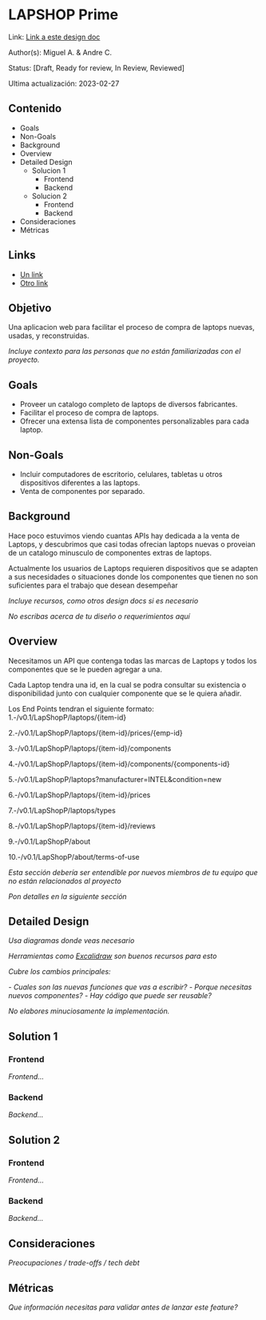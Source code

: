 # LAPSHOP Prime
Link: [Link a este design doc](#)

Author(s): Miguel A. & Andre C.

Status: [Draft, Ready for review, In Review, Reviewed]

Ultima actualización: 2023-02-27

## Contenido
- Goals
- Non-Goals
- Background
- Overview
- Detailed Design
  - Solucion 1
    - Frontend
    - Backend
  - Solucion 2
    - Frontend
    - Backend
- Consideraciones
- Métricas

## Links
- [Un link](#)
- [Otro link](#)

## Objetivo
Una aplicacion web para facilitar el proceso de compra de laptops nuevas, usadas, y reconstruidas.

_Incluye contexto para las personas que no están familiarizadas con el proyecto._

## Goals
- Proveer un catalogo completo de laptops de diversos fabricantes.
- Facilitar el proceso de compra de laptops.
- Ofrecer una extensa lista de componentes personalizables para cada laptop.
## Non-Goals
- Incluir computadores de escritorio, celulares, tabletas u otros dispositivos diferentes a las laptops.
- Venta de componentes por separado.

## Background
Hace poco estuvimos viendo cuantas APIs hay dedicada a la venta de Laptops, y descubrimos que casi todas ofrecian laptops nuevas o proveian de un catalogo minusculo de componentes extras de laptops.

Actualmente los usuarios de Laptops requieren dispositivos que se adapten a sus necesidades o situaciones donde los componentes que tienen no son suficientes para el trabajo que desean desempeñar

_Incluye recursos, como otros design docs si es necesario_

_No escribas acerca de tu diseño o requerimientos aquí_

## Overview
Necesitamos un API que contenga todas las marcas de Laptops y todos los componentes que se le pueden agregar a una.

Cada Laptop tendra una id, en la cual se podra consultar su existencia o disponibilidad junto con cualquier componente que se le quiera añadir.

Los End Points tendran el siguiente formato:
1.-/v0.1/LapShopP/laptops/{item-id}

2.-/v0.1/LapShopP/laptops/{item-id}/prices/{emp-id}

3.-/v0.1/LapShopP/laptops/{item-id}/components

4.-/v0.1/LapShopP/laptops/{item-id}/components/{components-id}

5.-/v0.1/LapShopP/laptops?manufacturer=INTEL&condition=new

6.-/v0.1/LapShopP/laptops/{item-id}/prices

7.-/v0.1/LapShopP/laptops/types

8.-/v0.1/LapShopP/laptops/{item-id}/reviews

9.-/v0.1/LapShopP/about

10.-/v0.1/LapShopP/about/terms-of-use

_Esta sección debería ser entendible por nuevos miembros de tu equipo que no están relacionados al proyecto_

_Pon detalles en la siguiente sección_

## Detailed Design
_Usa diagramas donde veas necesario_

_Herramientas como [Excalidraw](https://excalidraw.com) son buenos recursos para esto_

_Cubre los cambios principales:_

 _- Cuales son las nuevas funciones que vas a escribir?_
 _- Porque necesitas nuevos componentes?_
 _- Hay código que puede ser reusable?_

_No elabores minuciosamente la implementación._

## Solution 1
### Frontend
_Frontend…_
### Backend
_Backend…_

## Solution 2
### Frontend
_Frontend…_
### Backend
_Backend…_

## Consideraciones
_Preocupaciones / trade-offs / tech debt_

## Métricas
_Que información necesitas para validar antes de lanzar este feature?_
